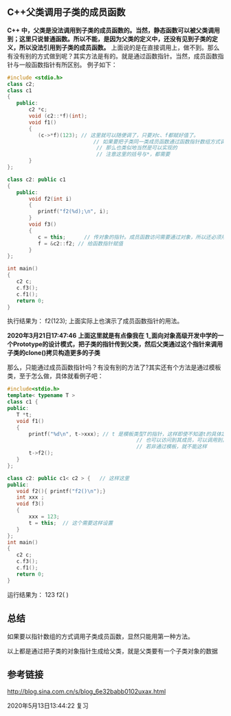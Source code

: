 ## C++父类调用子类的成员函数

**C++ 中，父类是没法调用到子类的成员函数的。当然，静态函数可以被父类调用到；这里只说普通函数。所以不能，是因为父类的定义中，还没有见到子类的定义，所以没法引用到子类的成员函数。**
上面说的是在直接调用上，做不到。那么有没有别的方式做到呢？其实方法是有的。就是通过函数指针。当然，成员函数指针与一般函数指针有所区别。
例子如下：
```cpp
#include <stdio.h>
class c2;
class c1
{
   public:
       c2 *c;
       void (c2::*f)(int);
       void f1()
       {
          (c->*f)(123); // 这里就可以随便调了，只要对c、f都赋好值了。
                            // 如果要把子类同一类成员函数通过函数指针数组方式调用，
                             // 那么也类似地当然是可以实现的
                             // 注意这里的括号与*，都需要
       }
};

class c2: public c1
{
   public:
       void f2(int i)
       {
          printf("f2(%d);\n", i);
       }
       void f3()
       {
          c = this;      // 传对象的指针。成员函数访问需要通过对象，所以还必须用它
          f = &c2::f2; // 给函数指针赋值
       }
};

int main()
{
   c2 c;
   c.f3();
   c.f1();
   return 0;
}
```
执行结果为：
f2(123);
上面实际上也演示了成员函数指针的用法。


**2020年3月21日17:47:46**
**上面这里就是有点像我在 1_面向对象高级开发中学的一个Prototype的设计模式，把子类的指针传到父类，然后父类通过这个指针来调用子类的clone()拷贝构造更多的子类**


那么，只能通过成员函数指针吗？有没有别的方法了?其实还有个方法是通过模板类，至于怎么做，具体就看例子吧：
```cpp
#include<stdio.h>
template< typename T >
class c1 {
public:
   T *t;
   void f1()
   {
       printf("%d\n", t->xxx); // t 是模板类型T的指针，这样即使不知道t的具体定义,
                                          // 也可以访问到其成员，可以调用到其方法
                                          // 若非通过模板，就不能这样
       t->f2();
   }
};

class c2: public c1< c2 > {   // 这样这里
public:
   void f2(){ printf("f2()\n");}
   int xxx ;
   void f3()
   {
       xxx = 123;
       t = this;  // 这个需要这样设置
   }
};
int main()
{
   c2 c;
   c.f3();
   c.f1();
   return 0;
}
```
运行结果为：
123
f2( )


## 总结
如果要以指针数组的方式调用子类成员函数，显然只能用第一种方法。

以上都是通过把子类的对象指针生成给父类，就是父类要有一个子类对象的数据

## 参考链接
http://blog.sina.com.cn/s/blog_6e32babb0102uxax.html

2020年5月13日13:44:22 复习